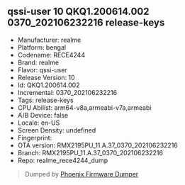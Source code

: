 ## qssi-user 10 QKQ1.200614.002 0370_202106232216 release-keys
- Manufacturer: realme
- Platform: bengal
- Codename: RECE4244
- Brand: realme
- Flavor: qssi-user
- Release Version: 10
- Id: QKQ1.200614.002
- Incremental: 0370_202106232216
- Tags: release-keys
- CPU Abilist: arm64-v8a,armeabi-v7a,armeabi
- A/B Device: false
- Locale: en-US
- Screen Density: undefined
- Fingerprint: 
- OTA version: RMX2195PU_11.A.37_0370_202106232216
- Branch: RMX2195PU_11.A.37_0370_202106232216
- Repo: realme_rece4244_dump


>Dumped by [Phoenix Firmware Dumper](https://github.com/DroidDumps/phoenix_firmware_dumper)
